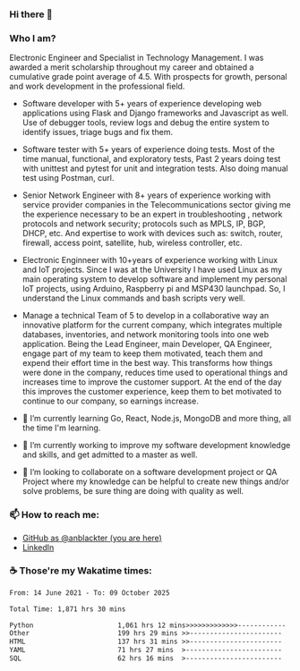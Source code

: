 ### Hi there 👋

### Who I am?
Electronic Engineer and Specialist in Technology Management. I was awarded a merit scholarship throughout my career and obtained a cumulative grade point average of 4.5. With prospects for growth, personal and work development in the professional field. 

* Software developer with 5+ years of experience developing web applications using Flask and Django frameworks and Javascript as well. Use of debugger tools, review logs and debug the entire system to identify issues, triage bugs and fix them.
* Software tester with 5+ years of experience doing tests. Most of the time manual, functional, and exploratory tests, Past 2 years doing test with unittest and pytest for unit and integration tests. Also doing manual test using Postman, curl.
* Senior Network Engineer with 8+ years of experience working with service provider companies in the Telecommunications sector giving me the experience necessary to be an expert in troubleshooting , network protocols and network security; protocols such as MPLS, IP, BGP, DHCP, etc. And expertise to work with devices such as: switch, router, firewall, access point, satellite, hub, wireless controller, etc.
* Electronic Enginneer with 10+years of experience working with Linux and IoT projects. Since I was at the University I have used Linux as my main operating system to develop software and implement my personal IoT projects, using Arduino, Raspberry pi and MSP430 launchpad. So, I understand the Linux commands and bash scripts very well.
* Manage a technical Team of 5 to develop in a collaborative way an innovative platform for the current company, which integrates multiple databases, inventories, and network monitoring tools into one web application. Being the Lead Engineer, main Developer, QA Engineer, engage part of my team to keep them motivated, teach them and expend their effort time in the best way. This transforms how things were done in the company, reduces time used to operational things and increases time to improve the customer support. At the end of the day this improves the customer experience, keep them to bet motivated to continue to our company, so earnings increase.

* 🌱 I’m currently learning Go, React, Node.js, MongoDB and more thing, all the time I'm learning.
* 🔭 I’m currently working to improve my software development knowledge and skills, and get admitted to a master as well.
* 💼 I’m looking to collaborate on a software development project or QA Project where my knowledge can be helpful to create new things and/or solve problems, be sure thing are doing with quality as well.

### 📫 How to reach me: 
* [GitHub as @anblackter (you are here)](https://github.com/anblackter)
* [LinkedIn](https://www.linkedin.com/in/angel-henao-322209ba)

### :coffee: Those're my Wakatime times:
<!--START_SECTION:waka-->

```txt
From: 14 June 2021 - To: 09 October 2025

Total Time: 1,871 hrs 30 mins

Python                     1,061 hrs 12 mins>>>>>>>>>>>>>------------   51.24 %
Other                      199 hrs 29 mins >>-----------------------   09.63 %
HTML                       137 hrs 31 mins >>-----------------------   06.64 %
YAML                       71 hrs 27 mins  >------------------------   03.45 %
SQL                        62 hrs 16 mins  >------------------------   03.01 %
```

<!--END_SECTION:waka-->
